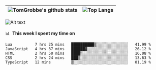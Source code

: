 |![TomGrobbe's github stats](https://github-readme-stats.vercel.app/api?username=egerdnc&count_private=true&show_icons=true&theme=dracula&disable_animations=true&include_all_commits=true)|![Top Langs](https://github-readme-stats.vercel.app/api/top-langs/?username=egerdnc&theme=dracula&langs_count=10&layout=compact)|
|:-:|:-:|

![Alt text](https://spotify-recently-played-readme.vercel.app/api?user=i4a9i8pn8x8vvskq8v52yhckr)
<br>
<br>
📊 &nbsp;**This week I spent my time on**
<!--START_SECTION:waka-->
```text
Lua          7 hrs 25 mins   ██████████▒░░░░░░░░░░░░░░   41.99 % 
JavaScript   4 hrs 37 mins   ██████▓░░░░░░░░░░░░░░░░░░   26.12 % 
HTML         2 hrs 50 mins   ████░░░░░░░░░░░░░░░░░░░░░   16.08 % 
CSS          2 hrs 24 mins   ███▒░░░░░░░░░░░░░░░░░░░░░   13.63 % 
TypeScript   12 mins         ▒░░░░░░░░░░░░░░░░░░░░░░░░   01.19 % 
```
<!--END_SECTION:waka-->
